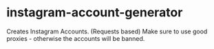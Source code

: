 # instagram-account-generator
Creates Instagram Accounts. (Requests based) Make sure to use good proxies - otherwise the accounts will be banned.
